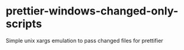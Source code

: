 # prettier-windows-changed-only-scripts
Simple unix xargs emulation to pass changed files for prettifier
